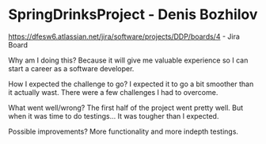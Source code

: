 # SpringDrinksProject - Denis Bozhilov
https://dfesw6.atlassian.net/jira/software/projects/DDP/boards/4 - Jira Board

Why am I doing this?
Because it will give me valuable experience so I can start a career as a software developer.

How I expected the challenge to go?
I expected it to go a bit smoother than it actually wast. There were a few challenges I had to overcome.

What went well/wrong?
The first half of the project went pretty well. But when it was time to do testings... It was tougher than I expected.

Possible improvements?
More functionality and more indepth testings.


